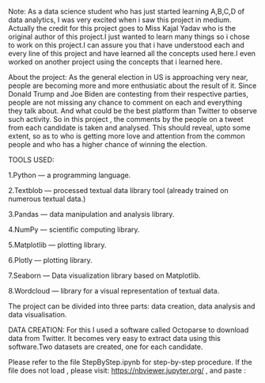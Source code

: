 Note: As a data science student who has just started learning A,B,C,D of data analytics, I was very excited when i saw this project in medium. Actually the credit for this project goes to Miss Kajal Yadav who is the original author of this project.I just wanted to learn many things so i chose to work on this project.I can assure you that i have understood each and every line of this project and have learned all the concepts used here.I even worked on another project using the concepts that i learned here.

About the project:
As the general election in US is approaching very near, people are becoming more and more enthusiatic about the result of it. Since Donald Trump and Joe Biden are contesting from their respective parties, people are not missing any chance to comment on each and everything they talk about. And what could be the best platform than Twitter to observe such activity. So in this project , the comments by the people on a tweet from each candidate is taken and analysed. This should reveal, upto some extent, so as to who is getting more love and attention from the common people and who has a higher chance of winning the election.

TOOLS USED:

1.Python — a programming language.

2.Textblob — processed textual data library tool (already trained on numerous textual data.)

3.Pandas — data manipulation and analysis library.

4.NumPy — scientific computing library.

5.Matplotlib — plotting library.

6.Plotly — plotting library.

7.Seaborn — Data visualization library based on Matplotlib.

8.Wordcloud — library for a visual representation of textual data.

The project can be divided into three parts: data creation, data analysis and data visualisation.

DATA CREATION:
For this I used a software called Octoparse to download data from Twitter. It becomes very easy to extract data using this software.Two datasets are created, one for each candidate.

Please refer to the file StepByStep.ipynb for step-by-step procedure.
If the file does not load , please visit: https://nbviewer.jupyter.org/ , and 
paste :


